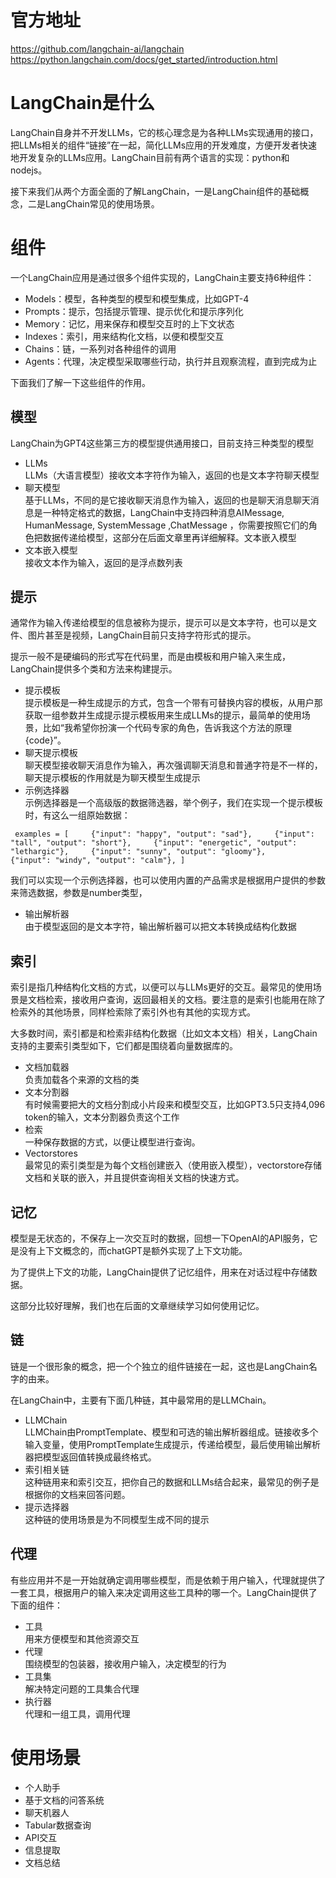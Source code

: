 
# 官方地址
https://github.com/langchain-ai/langchain  
https://python.langchain.com/docs/get_started/introduction.html

# LangChain是什么
LangChain自身并不开发LLMs，它的核心理念是为各种LLMs实现通用的接口，把LLMs相关的组件“链接”在一起，简化LLMs应用的开发难度，方便开发者快速地开发复杂的LLMs应用。LangChain目前有两个语言的实现：python和nodejs。

接下来我们从两个方面全面的了解LangChain，一是LangChain组件的基础概念，二是LangChain常见的使用场景。

# 组件
一个LangChain应用是通过很多个组件实现的，LangChain主要支持6种组件：

- Models：模型，各种类型的模型和模型集成，比如GPT-4
- Prompts：提示，包括提示管理、提示优化和提示序列化
- Memory：记忆，用来保存和模型交互时的上下文状态
- Indexes：索引，用来结构化文档，以便和模型交互
- Chains：链，一系列对各种组件的调用
- Agents：代理，决定模型采取哪些行动，执行并且观察流程，直到完成为止

下面我们了解一下这些组件的作用。

## 模型
LangChain为GPT4这些第三方的模型提供通用接口，目前支持三种类型的模型

- LLMs  
LLMs（大语言模型）接收文本字符作为输入，返回的也是文本字符聊天模型
-  聊天模型  
基于LLMs，不同的是它接收聊天消息作为输入，返回的也是聊天消息聊天消息是一种特定格式的数据，LangChain中支持四种消息AIMessage, HumanMessage, SystemMessage ,ChatMessage ，你需要按照它们的角色把数据传递给模型，这部分在后面文章里再详细解释。文本嵌入模型
- 文本嵌入模型  
接收文本作为输入，返回的是浮点数列表

## 提示
通常作为输入传递给模型的信息被称为提示，提示可以是文本字符，也可以是文件、图片甚至是视频，LangChain目前只支持字符形式的提示。

提示一般不是硬编码的形式写在代码里，而是由模板和用户输入来生成，LangChain提供多个类和方法来构建提示。
-  提示模板  
提示模板是一种生成提示的方式，包含一个带有可替换内容的模板，从用户那获取一组参数并生成提示提示模板用来生成LLMs的提示，最简单的使用场景，比如“我希望你扮演一个代码专家的角色，告诉我这个方法的原理{code}”。 
-  聊天提示模板  
        聊天模型接收聊天消息作为输入，再次强调聊天消息和普通字符是不一样的，聊天提示模板的作用就是为聊天模型生成提示 
-  示例选择器  
        示例选择器是一个高级版的数据筛选器，举个例子，我们在实现一个提示模板时，有这么一组原始数据：
```
 examples = [     {"input": "happy", "output": "sad"},     {"input": "tall", "output": "short"},     {"input": "energetic", "output": "lethargic"},     {"input": "sunny", "output": "gloomy"},     {"input": "windy", "output": "calm"}, ]
```
我们可以实现一个示例选择器，也可以使用内置的产品需求是根据用户提供的参数来筛选数据，参数是number类型， 
- 输出解析器  
由于模型返回的是文本字符，输出解析器可以把文本转换成结构化数据

## 索引

索引是指几种结构化文档的方式，以便可以与LLMs更好的交互。最常见的使用场景是文档检索，接收用户查询，返回最相关的文档。要注意的是索引也能用在除了检索外的其他场景，同样检索除了索引外也有其他的实现方式。

大多数时间，索引都是和检索非结构化数据（比如文本文档）相关，LangChain支持的主要索引类型如下，它们都是围绕着向量数据库的。

- 文档加载器  
负责加载各个来源的文档的类
- 文本分割器  
有时候需要把大的文档分割成小片段来和模型交互，比如GPT3.5只支持4,096 token的输入，文本分割器负责这个工作
- 检索  
一种保存数据的方式，以便让模型进行查询。
- Vectorstores  
最常见的索引类型是为每个文档创建嵌入（使用嵌入模型），vectorstore存储文档和关联的嵌入，并且提供查询相关文档的快速方式。

## 记忆
模型是无状态的，不保存上一次交互时的数据，回想一下OpenAI的API服务，它是没有上下文概念的，而chatGPT是额外实现了上下文功能。

为了提供上下文的功能，LangChain提供了记忆组件，用来在对话过程中存储数据。

这部分比较好理解，我们也在后面的文章继续学习如何使用记忆。

## 链
链是一个很形象的概念，把一个个独立的组件链接在一起，这也是LangChain名字的由来。

在LangChain中，主要有下面几种链，其中最常用的是LLMChain。

- LLMChain  
LLMChain由PromptTemplate、模型和可选的输出解析器组成。链接收多个输入变量，使用PromptTemplate生成提示，传递给模型，最后使用输出解析器把模型返回值转换成最终格式。
- 索引相关链  
这种链用来和索引交互，把你自己的数据和LLMs结合起来，最常见的例子是根据你的文档来回答问题。
- 提示选择器  
这种链的使用场景是为不同模型生成不同的提示

## 代理

有些应用并不是一开始就确定调用哪些模型，而是依赖于用户输入，代理就提供了一套工具，根据用户的输入来决定调用这些工具种的哪一个。LangChain提供了下面的组件：

- 工具  
用来方便模型和其他资源交互
- 代理  
围绕模型的包装器，接收用户输入，决定模型的行为
- 工具集  
解决特定问题的工具集合代理
- 执行器  
代理和一组工具，调用代理

# 使用场景
- 个人助手
- 基于文档的问答系统
- 聊天机器人
- Tabular数据查询
- API交互
- 信息提取
- 文档总结
